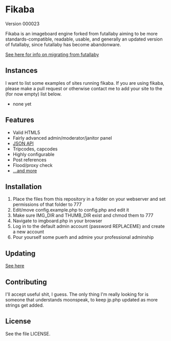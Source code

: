 # Fikaba 
Version 000023

Fikaba is an imageboard engine forked from futallaby aiming to be more standards-compatible, readable, usable, and generally an updated version of futallaby, since futallaby has become abandonware.

[See here for info on migrating from futallaby](https://github.com/knarka/fikaba/blob/master/docs/migrate.md)

## Instances
I want to list some examples of sites running fikaba. If you are using fikaba, please make a pull request or otherwise contact me to add your site to the (for now empty) list below.

* none yet

## Features
* Valid HTML5
* Fairly advanced admin/moderator/janitor panel
* [JSON API](https://github.com/knarka/fikaba/blob/master/docs/api.md)
* Tripcodes, capcodes
* Highly configurable
* Post references
* Flood/proxy check
* [...and more](https://github.com/knarka/fikaba/blob/master/docs/features.md)

## Installation
1. Place the files from this repository in a folder on your webserver and set permissions of that folder to 777
2. Edit/move config.example.php to config.php and edit it
3. Make sure IMG\_DIR and THUMB\_DIR exist and chmod them to 777
4. Navigate to imgboard.php in your browser
5. Log in to the default admin account (password REPLACEME) and create a new account
6. Pour yourself some puerh and admire your professional adminship

## Updating
[See here](https://github.com/knarka/fikaba/blob/master/docs/update.md)

## Contributing
I'll accept useful shit, I guess. The only thing I'm really looking for is someone that understands moonspeak, to keep jp.php updated as more strings get added.

## License
See the file LICENSE.
